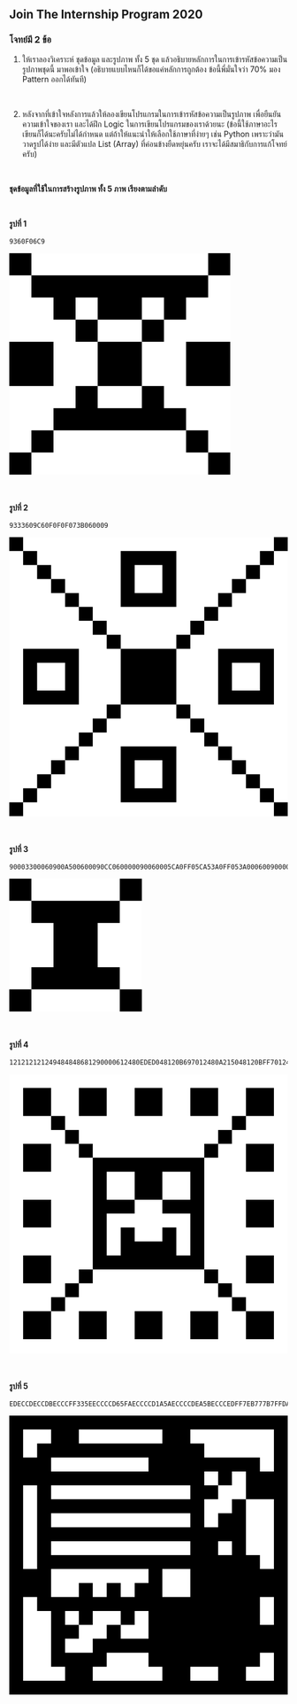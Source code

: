 ## Join The Internship Program 2020

### โจทย์มี 2 ข้อ

1. ให้เราลองวิเคราะห์ ชุดข้อมูล และรูปภาพ ทั้ง 5 ชุด แล้วอธิบายหลักการในการเข้ารหัสข้อความเป็นรูปภาพชุดนี้ มาพอเข้าใจ (อธิบายแบบไหนก็ได้ขอแค่หลักการถูกต้อง ข้อนี้พี่มั่นใจว่า 70% มอง Pattern ออกได้ทันที)

<br />

2. หลังจากที่เข้าใจหลังการแล้วให้ลองเขียนโปรแกรมในการเข้ารหัสข้อความเป็นรูปภาพ เพื่อยืนยันความเข้าใจของเรา และได้ฝึก Logic ในการเขียนโปรแกรมของเราด้วยนะ (ข้อนี้ใช้ภาษาอะไรเขียนก็ได้นะครับไม่ได้กำหนด แต่ถ้าให้แนะนำให้เลือกใช้ภาษาที่ง่ายๆ เช่น Python เพราะว่ามันวาดรูปได้ง่าย และมีตัวแปล List (Array) ที่ค่อนข้างยืดหยุ่นครับ เราจะได้มีสมาธิกับการแก้โจทย์ครับ)
	
<br />

**ชุดข้อมูลที่ใช้ในการสร้างรูปภาพ ทั้ง 5 ภาพ เรียงตามลำดับ**

<br />

**รูปที่ 1**

```
9360F06C9
```

![GitHub Logo](https://github.com/memogames/internship-drawing-image/blob/master/Q1.jpg)


<br /><br />
**รูปที่ 2**
```
9333609C60F0F0F073B060009
```

![GitHub Logo](https://github.com/memogames/internship-drawing-image/blob/master/Q2.jpg)


<br /><br />
**รูปที่ 3**
```
90003300060900A500600090CC060000090060005CA0FF05CA53A0FF053A000600900000603309000600A500906000CC0009
```

![GitHub Logo](https://github.com/memogames/internship-drawing-image/blob/master/Q3.jpg)


<br /><br />
**รูปที่ 4**
```
121212121249484848681290000612480EDED048120B697012480A215048120BFF7012486000094816121212924848484848
```

![GitHub Logo](https://github.com/memogames/internship-drawing-image/blob/master/Q4.jpg)


<br /><br />
**รูปที่ 5**
```
EDECCDECCDBECCCFF335EECCCCD65FAECCCCD1A5AECCCCDEA5BECCCEDFF7EB777B7FFDA5618FFFF7A53ECFFFFDB3F337B7B7
```

![GitHub Logo](https://github.com/memogames/internship-drawing-image/blob/master/Q5.jpg)
